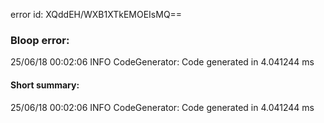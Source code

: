 error id: XQddEH/WXB1XTkEMOEIsMQ==
### Bloop error:

25/06/18 00:02:06 INFO CodeGenerator: Code generated in 4.041244 ms
#### Short summary: 

25/06/18 00:02:06 INFO CodeGenerator: Code generated in 4.041244 ms
